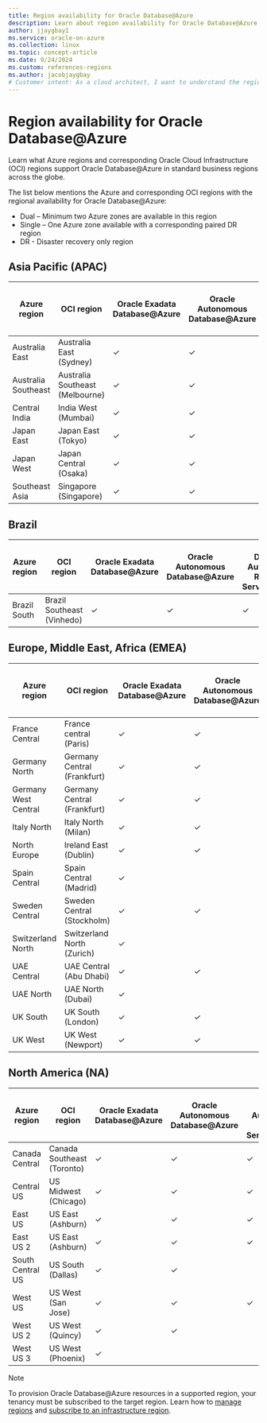 ```yaml
---
title: Region availability for Oracle Database@Azure
description: Learn about region availability for Oracle Database@Azure.
author: jjaygbay1
ms.service: oracle-on-azure
ms.collection: linux
ms.topic: concept-article
ms.date: 9/24/2024
ms.custom: references-regions
ms.author: jacobjaygbay
# Customer intent: As a cloud architect, I want to understand the regional availability of Oracle Database services on Azure, so that I can plan the deployment of these databases in the appropriate locations for optimal performance and disaster recovery.
---
```


# Region availability for Oracle Database@Azure

Learn what Azure regions and corresponding Oracle Cloud Infrastructure (OCI) regions support Oracle Database@Azure in standard business regions across the globe.

The list below mentions the Azure and corresponding OCI regions with the regional availability for Oracle Database@Azure:

- Dual – Minimum two Azure zones are available in this region
- Single – One Azure zone available with a corresponding paired DR region
- DR - Disaster recovery only region

## Asia Pacific (APAC)

| Azure region   | OCI region   | Oracle Exadata Database@Azure | Oracle Autonomous Database@Azure | Oracle Database Autonomous Recovery Service@Azure | Exadata Database Service on Exascale Infrastructure@Azure | BaseDB | Golden Gate | Regional Availability |
| -------------- | ----------------------- | ----------------------------- | -------------------------------- | -------- |---------|---------|---------|-----|
| Australia East | Australia East (Sydney) | ✓         | ✓      | ✓ | ✓ | Preview available | |  Dual   |
| Australia Southeast | Australia Southeast (Melbourne) | ✓        | ✓ | | |  | |   Single   |
| Central India | India West (Mumbai) | ✓  | ✓ | | | | |   Single   |
| Japan East | Japan East (Tokyo) | ✓         | ✓  | ✓ | ✓ |Preview available | ✓ |   Dual   |
| Japan West | Japan Central (Osaka) | ✓  | ✓ | | | | |   Single   |
| Southeast Asia |Singapore (Singapore) | ✓         | ✓      | ✓ | ✓ | | ✓ |  Dual   |



## Brazil

| Azure region | OCI region                 | Oracle Exadata Database@Azure | Oracle Autonomous Database@Azure | Oracle Database Autonomous Recovery Service@Azure | Exadata Database Service on Exascale Infrastructure@Azure | BaseDB | Golden Gate | Regional Availability |
| ------------ | -------------------------- | ----------------------------- | -------------------------------- | ------------------------------------------------- | --------------------------------------------------------- | ------ | --------------------- |-------|
| Brazil South | Brazil Southeast (Vinhedo) | ✓                             | ✓                                | ✓                                                 | ✓                                                         |    |    | Dual                  |

## Europe, Middle East, Africa (EMEA)

|Azure region |OCI region  | Oracle Exadata Database@Azure | Oracle Autonomous Database@Azure | Oracle Database Autonomous Recovery Service@Azure| Exadata Database Service on Exascale Infrastructure@Azure | BaseDB | Golden Gate | Regional Availability |
|------------|--|--------------------------|------------------------------| ------| ---- | ---- |----|-------|
| France Central       |France central (Paris) | ✓   | ✓ | ✓ | ✓ | | |  Dual |
| Germany North |Germany Central (Frankfurt) | ✓  | ✓ | | | | |   Single    |
| Germany West Central |Germany Central (Frankfurt) |  ✓  | ✓ | ✓ | ✓ | ✓ | ✓ | Dual |
| Italy North          | Italy North (Milan)   | ✓   | ✓   | ✓ |  ✓ | ✓ |  | Dual |
| North Europe | Ireland East (Dublin) | ✓  | ✓ |   | | | |   Single   |
| Spain Central | 	Spain Central (Madrid) | ✓  | | | | | |   Dual    |
| Sweden Central | 	Sweden Central (Stockholm) | ✓  | ✓ | | | | |   Dual    |
| Switzerland North | Switzerland North (Zurich) | ✓  |  | | | | |   Single    |
| UAE Central | UAE Central (Abu Dhabi) | ✓  | ✓ | | | | |   Single    |
| UAE North | UAE North (Dubai) | ✓  | | | | | |   Dual    |
| UK South| UK South (London)   | ✓   | ✓   | ✓ | ✓ | ✓ | | Dual|
| UK West | UK West (Newport)	   | ✓   | ✓  | | ✓ | ✓ |  | Single |


## North America (NA)

| Azure region     | OCI region                 | Oracle Exadata Database@Azure | Oracle Autonomous Database@Azure | Oracle Database Autonomous Recovery Service@Azure | Exadata Database Service on Exascale Infrastructure@Azure | BaseDB     | Golden Gate  | Regional Availability |
| ---------------- | -------------------------- | ----------------------------- | -------------------------------- | ------------------------------------------------- | --------------------------------------------------------- | ----------------- | --------------------- |---------|
| Canada Central   | Canada Southeast (Toronto) | ✓      | ✓   |  ✓  | ✓   | ✓ |  |  Dual |
| Central US       | US Midwest (Chicago)       | ✓       | ✓      | ✓    |  ✓   |    |      | Dual    |
| East US          | US East (Ashburn)          | ✓     | ✓      | ✓      | ✓     | ✓ | ✓ | Dual|
| East US 2        | US East (Ashburn)          | ✓    | ✓         | ✓       |  ✓   |   |  | Dual     |
| South Central US | US South (Dallas)   | ✓     |  ✓        |           |    |   |   | Dual |
| West US          | US West (San Jose)    | ✓    | ✓      | ✓     |     | ✓ |  | Single   |
| West US 2        | US West (Quincy)  | ✓    |   ✓  |     |     |  |  | Single |
| West US 3        | US West (Phoenix)   | ✓   |   |     |    |  |  | Single   |


> [!NOTE]
> To provision Oracle Database@Azure resources in a supported region, your tenancy must be subscribed to the target region. Learn how to [manage regions](https://docs.oracle.com/iaas/Content/Identity/regions/managingregions.htm#Managing_Regions) and [subscribe to an infrastructure region](https://docs.oracle.com/iaas/Content/Identity/regions/To_subscribe_to_an_infrastructure_region.htm#subscribe).
